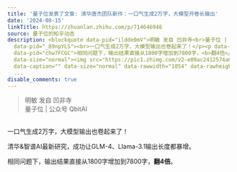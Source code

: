 ```yaml
---
title: '量子位发表了文章: 清华唐杰团队新作：一口气生成2万字，大模型开卷长输出'
date: '2024-08-15'
linkTitle: https://zhuanlan.zhihu.com/p/714646946
source: 量子位的知乎动态
description: <blockquote data-pid="ildde0mV">明敏 发自 凹非寺<br>量子位 | 公众号 QbitAI</blockquote><p
  data-pid="_89npYLS"><br>一口气生成2万字，大模型输出也卷起来了！</p><p data-pid="H3ihIuFT">清华&amp;智谱AI最新研究，成功让GLM-4、Llama-3.1输出长度都暴增。</p><p
  data-pid="chw7FCGC">相同问题下，输出结果直接从1800字增加到7800字，<b>翻4倍</b>。</p><p class="ztext-empty-paragraph"><br></p><figure
  data-size="normal"><img src="https://pic1.zhimg.com/v2-e09ac2412574a0445a939efbccc5bafc.jpg"
  data-caption="" data-size="normal" data-rawwidth="1054" data-rawheight="412" data-thumbnail="https://pic1.zhimg.com/v2-e09
  ...
disable_comments: true
---
```

<blockquote data-pid="ildde0mV">明敏 发自 凹非寺<br>量子位 | 公众号 QbitAI</blockquote><p data-pid="_89npYLS"><br>一口气生成2万字，大模型输出也卷起来了！</p><p data-pid="H3ihIuFT">清华&amp;智谱AI最新研究，成功让GLM-4、Llama-3.1输出长度都暴增。</p><p data-pid="chw7FCGC">相同问题下，输出结果直接从1800字增加到7800字，<b>翻4倍</b>。</p><p class="ztext-empty-paragraph"><br></p><figure data-size="normal"><img src="https://pic1.zhimg.com/v2-e09ac2412574a0445a939efbccc5bafc.jpg" data-caption="" data-size="normal" data-rawwidth="1054" data-rawheight="412" data-thumbnail="https://pic1.zhimg.com/v2-e09 ...